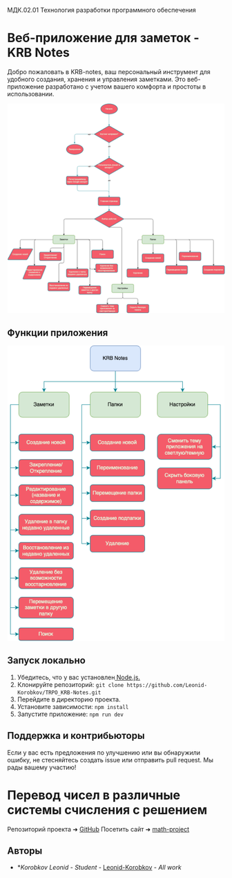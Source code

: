 МДК.02.01 Технология разработки программного обеспечения

# Веб-приложение для заметок - KRB Notes

Добро пожаловать в KRB-notes, ваш персональный инструмент для удобного создания, хранения и управления заметками. Это веб-приложение разработано с учетом вашего комфорта и простоты в использовании.

![Карта сайта](/диаграммы/Карта-сайта.drawio.png 'Карта сайта')

## Функции приложения

![Функции приложения](/диаграммы/Функциональная-диаграмма.drawio.png 'Функциии приложения')

## Запуск локально

1. Убедитесь, что у вас установлен[ Node.js.](https://nodejs.org/)
2. Клонируйте репозиторий: `git clone https://github.com/Leonid-Korobkov/TRPO_KRB-Notes.git`
3. Перейдите в директорию проекта.
4. Установите зависимости: `npm install`
5. Запустите приложение: `npm run dev`

## Поддержка и контрибьюторы

Если у вас есть предложения по улучшению или вы обнаружили ошибку, не стесняйтесь создать issue или отправить pull request. Мы рады вашему участию!

# Перевод чисел в различные системы счисления с решением
Репозиторий проекта ➜ [GitHub](https://github.com/Leonid-Korobkov/math-project)
Посетить сайт ➜ [math-project](https://leonid-korobkov.github.io/math-project/index.html)

## Авторы

- \*_Korobkov Leonid_ - _Student_ - [Leonid-Korobkov](https://github.com/Leonid-Korobkov) - _All work_
